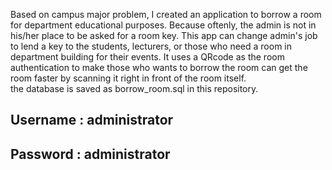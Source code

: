 Based on campus major problem, I created an application to borrow a room for department educational purposes. Because oftenly, the admin is not in his/her place to be asked for a room key. This app can change admin's job to lend a key to the students, lecturers, or those who need a room in department building for their events. It uses a QRcode as the room authentication to make those who wants to borrow the room can get the room faster by scanning it right in front of the room itself.
<br>
the database is saved as borrow_room.sql in this repository.
<br>
## Username : administrator
## Password : administrator
